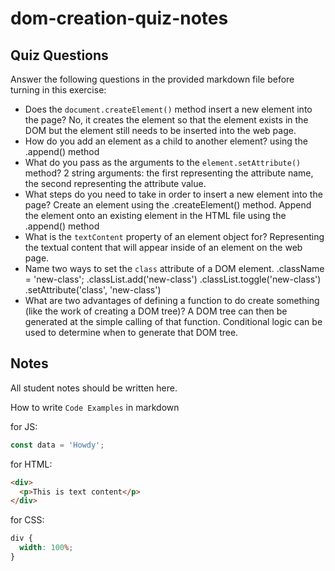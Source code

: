 # dom-creation-quiz-notes

## Quiz Questions

Answer the following questions in the provided markdown file before turning in this exercise:

- Does the `document.createElement()` method insert a new element into the page?
  No, it creates the element so that the element exists in the DOM but the element still needs to be inserted into the web page.
- How do you add an element as a child to another element?
  using the .append() method
- What do you pass as the arguments to the `element.setAttribute()` method?
  2 string arguments: the first representing the attribute name, the second representing the attribute value.
- What steps do you need to take in order to insert a new element into the page?
  Create an element using the .createElement() method.
  Append the element onto an existing element in the HTML file using the .append() method
- What is the `textContent` property of an element object for?
  Representing the textual content that will appear inside of an element on the web page.
- Name two ways to set the `class` attribute of a DOM element.
  .className = 'new-class';
  .classList.add('new-class')
  .classList.toggle('new-class')
  .setAttribute('class', 'new-class')
- What are two advantages of defining a function to do create something (like the work of creating a DOM tree)?
  A DOM tree can then be generated at the simple calling of that function.
  Conditional logic can be used to determine when to generate that DOM tree.

## Notes

All student notes should be written here.

How to write `Code Examples` in markdown

for JS:

```javascript
const data = 'Howdy';
```

for HTML:

```html
<div>
  <p>This is text content</p>
</div>
```

for CSS:

```css
div {
  width: 100%;
}
```
